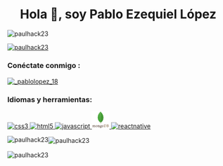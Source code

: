 <h1 align="center">Hola 👋, soy Pablo Ezequiel López </h1>
<p align="left"> <img src="https://komarev.com/ghpvc/?username=paulhack23&label=Profile %20views&color=0e75b6&style=flat" alt="paulhack23" /> </p>

<p align="left"> <a href="https://github.com/ryo-ma/github-profile-tropic"> <img src="https://github-profile-tropico.vercel.app/?username=paulhack23" alt="paulhack23" /></a> </p>

<h3 align="left">Conéctate conmigo :</h3>
<p align="left">
<a href="https://instagram.com/_pablolopez_18" target="blank"><img align="center" src="https://raw. contenido de usuario de github.com/rahuldkjain/github-profile-readme-generator/master/src/images/icons/Social/instagram.svg" alt="_pablolopez_18" height="30" width="40" /></a>
</p >

<h3 align="left">Idiomas y herramientas:</h3>
<p align="left"> <a href="https://www.w3schools.com/css/" target="_blank" rel="noreferrer"> <img src="https://raw.githubusercontent. com/devicons/devicon/master/icons/css3/css3-original-wordmark.svg" alt="css3" width="40" height="40"/> </a> <a href="https:// www.w3.org/html/" target="_blank" rel="noreferrer"> <img src="https://raw.githubusercontent.com/devicons/devicon/master/icons/html5/html5-original-wordmark .svg" alt="html5" width="40" height="40"/> </a> <a href="https://developer.mozilla.org/en-US/docs/Web/JavaScript" target="_blank" rel="noreferrer"> <img src="https://raw.githubusercontent.com/devicons/devicon/master/icons/javascript/javascript- original.svg" alt="javascript" width="40" height="40"/> </a> <a href="https://www.mongodb.com/" target="_blank" rel="noreferrer "> <img src="https://raw.githubusercontent.com/devicons/devicon/master/icons/mongodb/mongodb-original-wordmark.svg" alt="mongodb" width="40" height="40" /> </a> <a href="https://reactnative.dev/" target="_blank" rel="noreferrer"> <img src="https://reactnative.dev/img/header_logo.svg" alt="reactnative" width="40" height="40"/> </a> </p>

<p><img align="left" src="https://github-readme-stats.vercel.app/api/top-langs?username=paulhack23&show_icons=true&locale=en&layout=compact" alt="paulhack23" /> </p>

<p> <img align="center" src="https://github-readme-stats.vercel.app/api?username=paulhack23&show_icons=true&locale=en" alt="paulhack23" /> </p>

<p><img align="center" src="https://github-readme-streak-stats.herokuapp.com/?user=paulhack23&" alt="paulhack23" /></p>
